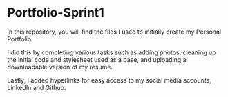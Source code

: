 # Portfolio-Sprint1

In this repository, you will find the files I used to initially create my Personal Portfolio.

I did this by completing various tasks such as adding photos, cleaning up the initial code and stylesheet used as a base, and uploading a downloadable version of my resume. 

Lastly, I added hyperlinks for easy access to my social media accounts, LinkedIn and Github.
